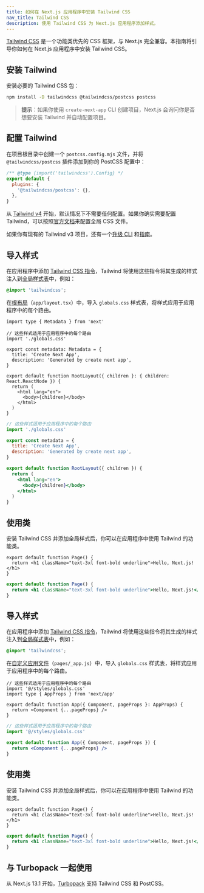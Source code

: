 ```yaml
---
title: 如何在 Next.js 应用程序中安装 Tailwind CSS
nav_title: Tailwind CSS
description: 使用 Tailwind CSS 为 Next.js 应用程序添加样式。
---
```


[Tailwind CSS](https://tailwindcss.com/) 是一个功能类优先的 CSS 框架，与 Next.js 完全兼容。本指南将引导你如何在 Next.js 应用程序中安装 Tailwind CSS。

## 安装 Tailwind

安装必要的 Tailwind CSS 包：

```bash
npm install -D tailwindcss @tailwindcss/postcss postcss
```

> **提示**：如果你使用 `create-next-app` CLI 创建项目，Next.js 会询问你是否想要安装 Tailwind 并自动配置项目。

## 配置 Tailwind

在项目根目录中创建一个 `postcss.config.mjs` 文件，并将 `@tailwindcss/postcss` 插件添加到你的 PostCSS 配置中：

```js highlight={4}
/** @type {import('tailwindcss').Config} */
export default {
  plugins: {
    '@tailwindcss/postcss': {},
  },
}
```

从 [Tailwind v4](https://tailwindcss.com/blog/tailwindcss-v4) 开始，默认情况下不需要任何配置。如果你确实需要配置 Tailwind，可以按照[官方文档](https://tailwindcss.com/blog/tailwindcss-v4#css-first-configuration)来配置全局 CSS 文件。

如果你有现有的 Tailwind v3 项目，还有一个[升级 CLI](https://tailwindcss.com/docs/upgrade-guide) 和[指南](https://tailwindcss.com/docs/upgrade-guide)。

<AppOnly>

## 导入样式

在应用程序中添加 [Tailwind CSS 指令](https://tailwindcss.com/docs/functions-and-directives#directives)，Tailwind 将使用这些指令将其生成的样式注入到[全局样式表](/nextjs-cn/app/getting-started/css#global-css)中，例如：

```css
@import 'tailwindcss';
```

在[根布局](/nextjs-cn/app/building-your-application/routing/layouts-and-templates#root-layout-required)（`app/layout.tsx`）中，导入 `globals.css` 样式表，将样式应用于应用程序中的每个路由。

```tsx /nextjs-cn/
import type { Metadata } from 'next'

// 这些样式适用于应用程序中的每个路由
import './globals.css'

export const metadata: Metadata = {
  title: 'Create Next App',
  description: 'Generated by create next app',
}

export default function RootLayout({ children }: { children: React.ReactNode }) {
  return (
    <html lang="en">
      <body>{children}</body>
    </html>
  )
}
```

```jsx switcher
// 这些样式适用于应用程序中的每个路由
import './globals.css'

export const metadata = {
  title: 'Create Next App',
  description: 'Generated by create next app',
}

export default function RootLayout({ children }) {
  return (
    <html lang="en">
      <body>{children}</body>
    </html>
  )
}
```

## 使用类

安装 Tailwind CSS 并添加全局样式后，你可以在应用程序中使用 Tailwind 的功能类。

```tsx switcher
export default function Page() {
  return <h1 className="text-3xl font-bold underline">Hello, Next.js!</h1>
}
```

```jsx switcher
export default function Page() {
  return <h1 className="text-3xl font-bold underline">Hello, Next.js!</h1>
}
```

</AppOnly>

<PagesOnly>

## 导入样式

在应用程序中添加 [Tailwind CSS 指令](https://tailwindcss.com/docs/functions-and-directives#directives)，Tailwind 将使用这些指令将其生成的样式注入到[全局样式表](/nextjs-cn/app/getting-started/css#global-css)中，例如：

```css
@import 'tailwindcss';
```

在[自定义应用文件](/nextjs-cn/pages/building-your-application/routing/custom-app)（`pages/_app.js`）中，导入 `globals.css` 样式表，将样式应用于应用程序中的每个路由。

```tsx swit/nextjs-cn/
// 这些样式适用于应用程序中的每个路由
import '@/styles/globals.css'
import type { AppProps } from 'next/app'

export default function App({ Component, pageProps }: AppProps) {
  return <Component {...pageProps} />
}
```

```jsx switcher
// 这些样式适用于应用程序中的每个路由
import '@/styles/globals.css'

export default function App({ Component, pageProps }) {
  return <Component {...pageProps} />
}
```

## 使用类

安装 Tailwind CSS 并添加全局样式后，你可以在应用程序中使用 Tailwind 的功能类。

```tsx switcher
export default function Page() {
  return <h1 className="text-3xl font-bold underline">Hello, Next.js!</h1>
}
```

```jsx switcher
export default function Page() {
  return <h1 className="text-3xl font-bold underline">Hello, Next.js!</h1>
}
```

</PagesOnly>

## 与 Turbopack 一起使用

从 Next.js 13.1 开始，[Turbopack](https://turbo.build/pack/docs/features/css#tailwind-css) 支持 Tailwind CSS 和 PostCSS。
